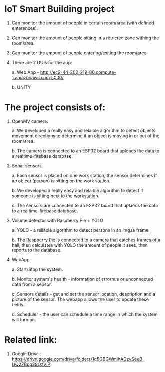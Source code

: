 # IoT Smart Building project

1. Can monitor the amount of people in certain room/area (with defined enterences).
2. Can monitor the amount of people sitting in a retricted zone withing the room/area.
3. Can monitor the amount of people entering/exiting the room/area.
4. There are 2 GUIs for the app: 

      a. Web App - http://ec2-44-202-219-80.compute-1.amazonaws.com:5000/
      
      b. UNITY

# The project consists of:
1. OpenMV camera. 

   a. We developed a really easy and relaible algorithm to detect objects movement directions to determine if an object is moving in or out of the room/area.
   
   b. The camera is connected to an ESP32 board that uploads the data to a realtime-firebase database.
   
2. Sonar sensors.

   a. Each sensor is placed on one work station, the sensor determines if an object (person) is sitting on the work station.
   
   b. We developed a really easy and relaible algorithm to detect if someone is sitting next to the workstation.
   
   c. The sensors are connected to an ESP32 board that uplaods the data to a realtime-firebase database.
   
3. Volume detector with Raspberry Pie + YOLO

   a. YOLO - a reliable algorithm to detect persons in an imgae frame.
   
   b. The Raspberry Pie is connected to a camera that catches frames of a hall, then calculates with YOLO the amount of people it sees, then reports to the database.
   
4. WebApp.

   a. Start/Stop the system.
   
   b. Monitor system's health - information of errornus or unconnected data from a sensor.
   
   c. Sensors details - get and set the sensor location, description and a picture of the sensor. The webapp allows the user to update these fields.
   
   d. Scheduler - the user can schedule a time range in which the system will turn on.
  
# Related link:
1. Google Drive : https://drive.google.com/drive/folders/1q5GBGWmjhADzvSeeB-UQ2ZBpg39OzViP
  
